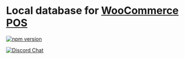 # Local database for [WooCommerce POS](https://wcpos.com)

[![npm version](https://badge.fury.io/js/@wcpos%2Fdatabase.svg)](https://badge.fury.io/js/@wcpos%2Fdatabase)

[![Discord Chat](https://img.shields.io/badge/dynamic/json?url=https%3A%2F%2Fdiscord.com%2Fapi%2Finvites%2FGCEeEVpEvX%3Fwith_counts%3Dtrue&query=%24.approximate_presence_count&logo=discord&logoColor=white&label=users%20online&color=green)](https://wcpos.com/discord)
